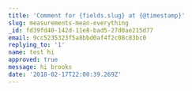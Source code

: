 ```yaml
---
title: 'Comment for {fields.slug} at {@timestamp}'
slug: measurements-mean-everything
_id: fd39fd40-142d-11e8-bad5-27d0ae215d77
email: 9cc5235323f5a8bbd0af4f2c08c83bc0
replying_to: '1'
name: test hi
approved: true
message: hi brooks
date: '2018-02-17T22:00:39.269Z'
---
```


